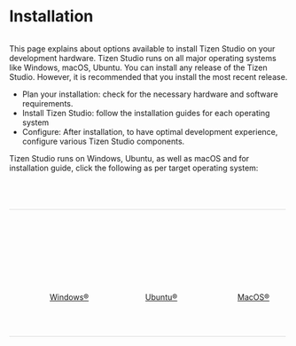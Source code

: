 # Installation
<style>
#main:before, #main:after {
    content: "";
    display: table;
}

.docs-ui-started [class^="docs-ui-"] {
    width: 900px; 
    height: 230px;
    padding: 50px 0;
    text-align: center;
    border: 0 none;
    border-top: 1px solid #dadada;
    border-bottom: 1px solid #dadada;
    box-sizing: border-box;
    position: relative;
    float: left;
    margin: 1 auto 30px;
}

.docs-ui-started [class^="docs-ui-"]>span {
    display: block;
    color: #333;
    line-height: 35px;
    position: relative;
    
}
@media (max-width: 800px)
.docs-ui-started
.docs-ui-wearable:before, 
.docs-ui-started 
.docs-ui-tv:before, 
.docs-ui-started 
.docs-ui-mobile:before, 
.docs-ui-started 
.docs-ui-widget:before, 
.docs-ui-started 
.docs-ui-ide:before, 
.docs-ui-star
.docs-ui-wear:before, 
.docs-ui-star 
.docs-ui-t:before, 
.docs-ui-start 
.docs-ui-w:before, 

.docs-ui-started .docs-ui-watch:before 
{
    height: 85px;
    margin: 0 auto 25px;
    align: center;
    background-position: 0 6px;
}
.docs-ui-started .docs-ui-wearable:before {
    content: "";
    display: block;
    margin: auto;
    position: relative;
    width: 85px;
    height: 90px;
    background: url(media/win.png) no-repeat center top;
    background-position: 0 0 !important;
}
.docs-ui-started .docs-ui-wearable {
    width: 33%;
    padding-left: 50;
    /* border-right: 1px solid #d1d1d1; */
}
.docs-ui-started .docs-ui-tv:before {
    content: "";
    margin: auto;
    position: relative;
    display: block;
    width: 85px;
    height: 90px;
    background: url(media/linux1.png) no-repeat center top;
    background-position: 0 0 !important;
}
.docs-ui-started .docs-ui-tv {
    width: 33%;
    padding-left: 50;
}

.docs-ui-started .docs-ui-widget:before {
    content: "";
    margin: auto;
    position: relative;
	display: block;
    width: 85px;
    height: 90px;
    background: url(media/apple1.png) no-repeat center top;
    background-position: 10 0 !important;
}
.docs-ui-started .docs-ui-widget {
    width: 33%;
    padding-left: 50;
    /* border-right: 1px solid #d1d1d1; */
}
}


div {
    display: block;
}

ul.a{
a.docs-btn-more {
    display: inline-block;
    font-size: 13px;
    color: #008aee;
}}
</style>

<section id ="main">

This page explains about options available to install Tizen Studio on your development hardware. Tizen Studio runs on all major operating systems like Windows, macOS, Ubuntu. You can install any release of the Tizen Studio. However, it is recommended that you install the most recent release. 



- Plan your installation: check for the necessary hardware and software requirements. 
- Install Tizen Studio:  follow the installation guides for each operating system
- Configure: After installation, to have optimal development experience, configure various Tizen Studio components.  

Tizen Studio runs on Windows, Ubuntu, as well as macOS and for installation guide, click the following as per target operating system:  
<br>
<br>
<br>
<div class="docs-ui-started">
  <div class="docs-ui-wearable">
    <span>
    <a href="<>" class="docs-btn-more">Windows&reg</a>
    </span>
  </div>

  <div class="docs-ui-tv">
    <span>
     <a href="native-tools/index.md" class="docs-btn-more">Ubuntu&reg</a><br>
    </span>
  </div>
 
   <div class="docs-ui-widget">
    <span>
    <a href="extension-sdk/overview.md" class="docs-btn-more">MacOS&reg</a><br>
    </span>
  </div>
</section>
